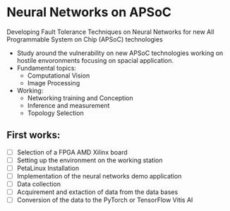 # Neural Networks on APSoC
Developing Fault Tolerance Techniques on Neural Networks for new All Programmable System on Chip (APSoC) technologies

 * Study around the vulnerability on new APSoC technologies working on hostile envoronments focusing on spacial application.
 * Fundamental topics:
   * Computational Vision
   * Image Processing
 * Working:
   * Networking training and Conception
   * Inference and measurement
   * Topology Selection

## First works:
 - [ ] Selection of a FPGA AMD Xilinx board
 - [ ] Setting up the environment on the working station
 - [ ] PetaLinux Installation
 - [ ] Implementation of the neural networks demo application
 - [ ] Data collection
 - [ ] Acquirement and extaction of data from the data bases
 - [ ] Conversion of the data to the PyTorch or TensorFlow Vitis AI 
